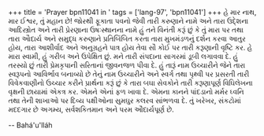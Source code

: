 +++
title = 'Prayer bpn11041 in '
tags = ['lang-97', 'bpn11041']
+++
હે માર નાથ, માર ઈશ્વર, તું મહાન છે! જોરથી ફૂકાતા પવનો જેવી તારી કરુણાને નામે અને તારા ઉદે્શના આદિસ્ત્રોત અને તારી પ્રેરણાના ઉષઃસ્થાનના નામે હું તને વિનંતી કરૂં છું કે તું મારા પર તથા તારા આૈદાર્ય અને સમુદ્ધ કરુણાને પ્રતિબિંબિત કરતા તારા મુખમંડળનું દર્શન કરવા આતુર હોય, તારા આશીર્વાદ અને અનુગ્રહને પાત્ર હોય તેવા સૌ કોઈ પર તારી કરૂણાની વૃષ્ટિ કર. હે મારા સ્વામી, હું ગરીબ અને ઉપેક્ષિત છું. મને તારી સંપદાના સાગરમાં ડૂબી લગાવવા દે. હું તરસ્યો છું તારી પ્રેમકૃપાની સરિતાનાં જીવનજળ પીવા દે. 
હું તારૂં નામ ઉચ્ચારીને જેને તારા સ્વરૂપનો આવિર્ભાવ બનાવ્યો છે તેનું નામ ઉચ્ચારીને અને સ્વર્ગ તથા પૃથ્વી પર પ્રસરતી તારી વિવેકવાણીનો ઉચ્ચાર કરીને પ્રાર્થના કરૂં છું કે તારા બઘા સેવકોને તારી કરૂણાપૂર્ણ વિઘિલેખના વૃક્ષની છાયામાં એકત્ર કર. એમને એનાં ફળ ખાવા દે. એમના કાનને પાંદડાનો મર્મર ઘ્વનિ તથા તેની શાખાઓ પર દિવ્ય પક્ષીઓના સુમઘુર કલરવ સાંભળવા દે. તું ખરેખર, સંકટોમાં મદદગાર છે અગમ્ય, સર્વશકિતમાન અને પરમ ઔદાર્યપૂર્ણ છે.

-- Bahá'u'lláh
